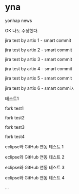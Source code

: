 # yna
yonhap news


OK 나도 수정했다.

jira test by artio 1 - smart commit

jira test by artio 2 - smart commit

jira test by artio 3 - smart commit

jira test by artio 4 - smart commit

jira test by artio 5 - smart commit

jira test by artio 6 - smart commiㅅ


테스트1

fork test1

fork test2

fork test3

fork test4

eclipse와 GitHub 연동 테스트 1

eclipse와 GitHub 연동 테스트 2

eclipse와 GitHub 연동 테스트 3

eclipse와 GitHub 연동 테스트 4

...
